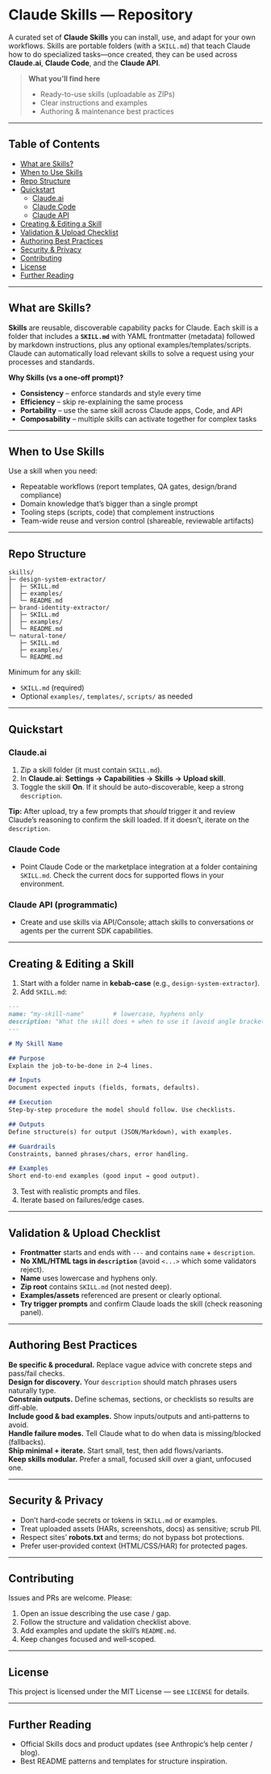# Claude Skills — Repository

A curated set of **Claude Skills** you can install, use, and adapt for your own workflows. Skills are portable folders (with a `SKILL.md`) that teach Claude how to do specialized tasks—once created, they can be used across **Claude.ai**, **Claude Code**, and the **Claude API**.

> **What you’ll find here**
> - Ready-to-use skills (uploadable as ZIPs)
> - Clear instructions and examples
> - Authoring & maintenance best practices

---

## Table of Contents

- [What are Skills?](#what-are-skills)
- [When to Use Skills](#when-to-use-skills)
- [Repo Structure](#repo-structure)
- [Quickstart](#quickstart)
  - [Claude.ai](#claudeai)
  - [Claude Code](#claude-code)
  - [Claude API](#claude-api)
- [Creating & Editing a Skill](#creating--editing-a-skill)
- [Validation & Upload Checklist](#validation--upload-checklist)
- [Authoring Best Practices](#authoring-best-practices)
- [Security & Privacy](#security--privacy)
- [Contributing](#contributing)
- [License](#license)
- [Further Reading](#further-reading)

---

## What are Skills?

**Skills** are reusable, discoverable capability packs for Claude. Each skill is a folder that includes a **`SKILL.md`** with YAML frontmatter (metadata) followed by markdown instructions, plus any optional examples/templates/scripts. Claude can automatically load relevant skills to solve a request using your processes and standards.

**Why Skills (vs a one-off prompt)?**
- **Consistency** – enforce standards and style every time
- **Efficiency** – skip re-explaining the same process
- **Portability** – use the same skill across Claude apps, Code, and API
- **Composability** – multiple skills can activate together for complex tasks

---

## When to Use Skills

Use a skill when you need:
- Repeatable workflows (report templates, QA gates, design/brand compliance)
- Domain knowledge that’s bigger than a single prompt
- Tooling steps (scripts, code) that complement instructions
- Team-wide reuse and version control (shareable, reviewable artifacts)

---

## Repo Structure

```
skills/
├─ design-system-extractor/
│  ├─ SKILL.md
│  ├─ examples/
│  └─ README.md
├─ brand-identity-extractor/
│  ├─ SKILL.md
│  ├─ examples/
│  └─ README.md
└─ natural-tone/
   ├─ SKILL.md
   ├─ examples/
   └─ README.md
```

Minimum for any skill:
- `SKILL.md` (required)
- Optional `examples/`, `templates/`, `scripts/` as needed

---

## Quickstart

### Claude.ai

1) Zip a skill folder (it must contain `SKILL.md`).  
2) In **Claude.ai**: **Settings → Capabilities → Skills → Upload skill**.  
3) Toggle the skill **On**. If it should be auto-discoverable, keep a strong `description`.

**Tip:** After upload, try a few prompts that *should* trigger it and review Claude’s reasoning to confirm the skill loaded. If it doesn’t, iterate on the `description`.

### Claude Code

- Point Claude Code or the marketplace integration at a folder containing `SKILL.md`. Check the current docs for supported flows in your environment.

### Claude API (programmatic)

- Create and use skills via API/Console; attach skills to conversations or agents per the current SDK capabilities.

---

## Creating & Editing a Skill

1) Start with a folder name in **kebab-case** (e.g., `design-system-extractor`).  
2) Add `SKILL.md`:

```markdown
---
name: "my-skill-name"        # lowercase, hyphens only
description: "What the skill does + when to use it (avoid angle brackets)"
---

# My Skill Name

## Purpose
Explain the job-to-be-done in 2–4 lines.

## Inputs
Document expected inputs (fields, formats, defaults).

## Execution
Step-by-step procedure the model should follow. Use checklists.

## Outputs
Define structure(s) for output (JSON/Markdown), with examples.

## Guardrails
Constraints, banned phrases/chars, error handling.

## Examples
Short end-to-end examples (good input → good output).
```

3) Test with realistic prompts and files.  
4) Iterate based on failures/edge cases.

---

## Validation & Upload Checklist

- **Frontmatter** starts and ends with `---` and contains `name` + `description`.  
- **No XML/HTML tags in `description`** (avoid `<...>` which some validators reject).  
- **Name** uses lowercase and hyphens only.  
- **Zip root** contains `SKILL.md` (not nested deep).  
- **Examples/assets** referenced are present or clearly optional.  
- **Try trigger prompts** and confirm Claude loads the skill (check reasoning panel).

---

## Authoring Best Practices

**Be specific & procedural.** Replace vague advice with concrete steps and pass/fail checks.  
**Design for discovery.** Your `description` should match phrases users naturally type.  
**Constrain outputs.** Define schemas, sections, or checklists so results are diff‑able.  
**Include good & bad examples.** Show inputs/outputs and anti‑patterns to avoid.  
**Handle failure modes.** Tell Claude what to do when data is missing/blocked (fallbacks).  
**Ship minimal + iterate.** Start small, test, then add flows/variants.  
**Keep skills modular.** Prefer a small, focused skill over a giant, unfocused one.

---

## Security & Privacy

- Don’t hard‑code secrets or tokens in `SKILL.md` or examples.  
- Treat uploaded assets (HARs, screenshots, docs) as sensitive; scrub PII.  
- Respect sites’ **robots.txt** and terms; do not bypass bot protections.  
- Prefer user‑provided context (HTML/CSS/HAR) for protected pages.

---

## Contributing

Issues and PRs are welcome. Please:
1) Open an issue describing the use case / gap.  
2) Follow the structure and validation checklist above.  
3) Add examples and update the skill’s `README.md`.  
4) Keep changes focused and well‑scoped.

---

## License

This project is licensed under the MIT License — see `LICENSE` for details.

---

## Further Reading

- Official Skills docs and product updates (see Anthropic’s help center / blog).  
- Best README patterns and templates for structure inspiration.
